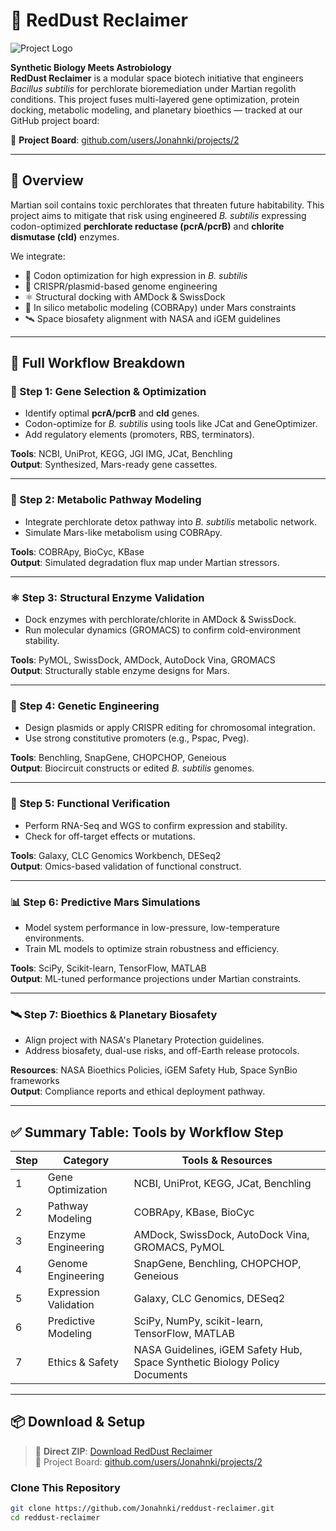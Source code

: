 # 🚀 RedDust Reclaimer
![Project Logo](docs/figures/Perchlorate.png)

**Synthetic Biology Meets Astrobiology**  
**RedDust Reclaimer** is a modular space biotech initiative that engineers *Bacillus subtilis* for perchlorate bioremediation under Martian regolith conditions. This project fuses multi-layered gene optimization, protein docking, metabolic modeling, and planetary bioethics — tracked at our GitHub project board:

📌 **Project Board**: [github.com/users/Jonahnki/projects/2](https://github.com/users/Jonahnki/projects/2)

---

## 🌌 Overview

Martian soil contains toxic perchlorates that threaten future habitability. This project aims to mitigate that risk using engineered *B. subtilis* expressing codon-optimized **perchlorate reductase (pcrA/pcrB)** and **chlorite dismutase (cld)** enzymes.

We integrate:

- 🧬 Codon optimization for high expression in *B. subtilis*
- 🔧 CRISPR/plasmid-based genome engineering
- ⚛️ Structural docking with AMDock & SwissDock
- 🧫 In silico metabolic modeling (COBRApy) under Mars constraints
- 🛰️ Space biosafety alignment with NASA and iGEM guidelines

---

## 🔬 Full Workflow Breakdown

### 🧪 Step 1: Gene Selection & Optimization
- Identify optimal **pcrA/pcrB** and **cld** genes.
- Codon-optimize for *B. subtilis* using tools like JCat and GeneOptimizer.
- Add regulatory elements (promoters, RBS, terminators).

**Tools**: NCBI, UniProt, KEGG, JGI IMG, JCat, Benchling  
**Output**: Synthesized, Mars-ready gene cassettes.

---

### 🧫 Step 2: Metabolic Pathway Modeling
- Integrate perchlorate detox pathway into *B. subtilis* metabolic network.
- Simulate Mars-like metabolism using COBRApy.

**Tools**: COBRApy, BioCyc, KBase  
**Output**: Simulated degradation flux map under Martian stressors.

---

### ⚛️ Step 3: Structural Enzyme Validation
- Dock enzymes with perchlorate/chlorite in AMDock & SwissDock.
- Run molecular dynamics (GROMACS) to confirm cold-environment stability.

**Tools**: PyMOL, SwissDock, AMDock, AutoDock Vina, GROMACS  
**Output**: Structurally stable enzyme designs for Mars.

---

### 🧬 Step 4: Genetic Engineering
- Design plasmids or apply CRISPR editing for chromosomal integration.
- Use strong constitutive promoters (e.g., Pspac, Pveg).

**Tools**: Benchling, SnapGene, CHOPCHOP, Geneious  
**Output**: Biocircuit constructs or edited *B. subtilis* genomes.

---

### 🧪 Step 5: Functional Verification 
- Perform RNA-Seq and WGS to confirm expression and stability.
- Check for off-target effects or mutations.

**Tools**: Galaxy, CLC Genomics Workbench, DESeq2  
**Output**: Omics-based validation of functional construct.

---

### 📊 Step 6: Predictive Mars Simulations
- Model system performance in low-pressure, low-temperature environments.
- Train ML models to optimize strain robustness and efficiency.

**Tools**: SciPy, Scikit-learn, TensorFlow, MATLAB  
**Output**: ML-tuned performance projections under Martian constraints.

---

### 🛰️ Step 7: Bioethics & Planetary Biosafety
- Align project with NASA's Planetary Protection guidelines.
- Address biosafety, dual-use risks, and off-Earth release protocols.

**Resources**: NASA Bioethics Policies, iGEM Safety Hub, Space SynBio frameworks  
**Output**: Compliance reports and ethical deployment pathway.

---

## ✅ Summary Table: Tools by Workflow Step

| Step | Category               | Tools & Resources                                                                 |
|------|------------------------|------------------------------------------------------------------------------------|
| 1    | Gene Optimization      | NCBI, UniProt, KEGG, JCat, Benchling                                              |
| 2    | Pathway Modeling       | COBRApy, KBase, BioCyc                                                            |
| 3    | Enzyme Engineering     | AMDock, SwissDock, AutoDock Vina, GROMACS, PyMOL                                 |
| 4    | Genome Engineering     | SnapGene, Benchling, CHOPCHOP, Geneious                                           |
| 5    | Expression Validation  | Galaxy, CLC Genomics, DESeq2                                                      |
| 6    | Predictive Modeling    | SciPy, NumPy, scikit-learn, TensorFlow, MATLAB                                    |
| 7    | Ethics & Safety        | NASA Guidelines, iGEM Safety Hub, Space Synthetic Biology Policy Documents        |

---

## 📦 Download & Setup

> 🔗 **Direct ZIP**: [Download RedDust Reclaimer](https://github.com/Jonahnki/reddust-reclaimer/archive/refs/heads/main.zip)  
> 📁 Project Board: [github.com/users/Jonahnki/projects/2](https://github.com/users/Jonahnki/projects/2)

### Clone This Repository
```bash
git clone https://github.com/Jonahnki/reddust-reclaimer.git
cd reddust-reclaimer

